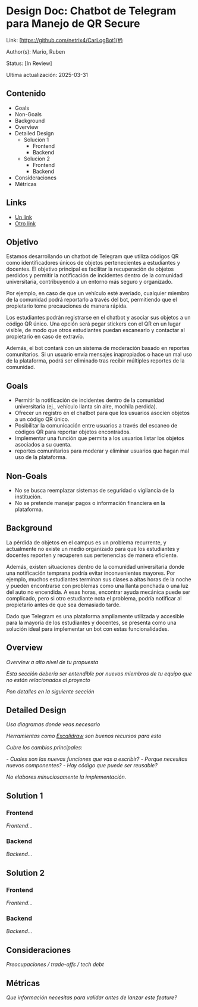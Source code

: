 # Design Doc: Chatbot de Telegram para Manejo de QR Secure
Link: [https://github.com/netrix4/CarLogBot](#)

Author(s): Mario, Ruben

Status: [In Review]

Ultima actualización: 2025-03-31

## Contenido
- Goals
- Non-Goals
- Background
- Overview
- Detailed Design
  - Solucion 1
    - Frontend
    - Backend
  - Solucion 2
    - Frontend
    - Backend
- Consideraciones
- Métricas

## Links
- [Un link](#)
- [Otro link](#)

## Objetivo
Estamos desarrollando un chatbot de Telegram que utiliza códigos QR como identificadores únicos de objetos pertenecientes a estudiantes y docentes. El objetivo principal es facilitar la recuperación de objetos perdidos y permitir la notificación de incidentes dentro de la comunidad universitaria, contribuyendo a un entorno más seguro y organizado.

Por ejemplo, en caso de que un vehículo esté averiado, cualquier miembro de la comunidad podrá reportarlo a través del bot, permitiendo que el propietario tome precauciones de manera rápida.

Los estudiantes podrán registrarse en el chatbot y asociar sus objetos a un código QR único. Una opción será pegar stickers con el QR en un lugar visible, de modo que otros estudiantes puedan escanearlo y contactar al propietario en caso de extravío.

Además, el bot contará con un sistema de moderación basado en reportes comunitarios. Si un usuario envía mensajes inapropiados o hace un mal uso de la plataforma, podrá ser eliminado tras recibir múltiples reportes de la comunidad.

## Goals
- Permitir la notificación de incidentes dentro de la comunidad universitaria (ej., vehículo llanta sin aire, mochila perdida).
- Ofrecer un registro en el chatbot para que los usuarios asocien objetos a un código QR único.
- Posibilitar la comunicación entre usuarios a través del escaneo de códigos QR para reportar objetos encontrados.
- Implementar una función que permita a los usuarios listar los objetos asociados a su cuenta.
- reportes comunitarios para moderar y eliminar usuarios que hagan mal uso de la plataforma.

## Non-Goals
- No se busca reemplazar sistemas de seguridad o vigilancia de la institución.
- No se pretende manejar pagos o información financiera en la plataforma.

## Background
La pérdida de objetos en el campus es un problema recurrente, y actualmente no existe un medio organizado para que los estudiantes y docentes reporten y recuperen sus pertenencias de manera eficiente.

Además, existen situaciones dentro de la comunidad universitaria donde una notificación temprana podría evitar inconvenientes mayores. Por ejemplo, muchos estudiantes terminan sus clases a altas horas de la noche y pueden encontrarse con problemas como una llanta ponchada o una luz del auto no encendida. A esas horas, encontrar ayuda mecánica puede ser complicado, pero si otro estudiante nota el problema, podría notificar al propietario antes de que sea demasiado tarde.

Dado que Telegram es una plataforma ampliamente utilizada y accesible para la mayoría de los estudiantes y docentes, se presenta como una solución ideal para implementar un bot con estas funcionalidades.

## Overview
_Overview a alto nivel de tu propuesta_

_Esta sección debería ser entendible por nuevos miembros de tu equipo que no están relacionados al proyecto_

_Pon detalles en la siguiente sección_

## Detailed Design
_Usa diagramas donde veas necesario_

_Herramientas como [Excalidraw](https://excalidraw.com) son buenos recursos para esto_

_Cubre los cambios principales:_

 _- Cuales son las nuevas funciones que vas a escribir?_
 _- Porque necesitas nuevos componentes?_
 _- Hay código que puede ser reusable?_

_No elabores minuciosamente la implementación._

## Solution 1
### Frontend
_Frontend…_
### Backend
_Backend…_

## Solution 2
### Frontend
_Frontend…_
### Backend
_Backend…_

## Consideraciones
_Preocupaciones / trade-offs / tech debt_

## Métricas
_Que información necesitas para validar antes de lanzar este feature?_
